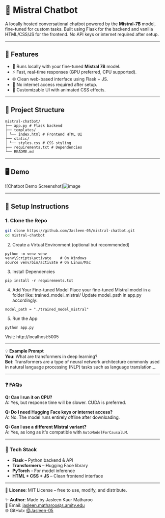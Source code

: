 # 🤖 Mistral Chatbot

A locally hosted conversational chatbot powered by the **Mistral-7B** model, fine-tuned for custom tasks. Built using Flask for the backend and vanilla HTML/CSS/JS for the frontend. No API keys or internet required after setup.

---

## 🔧 Features

- 🧠 Runs locally with your fine-tuned **Mistral 7B** model.
- ⚡ Fast, real-time responses (GPU preferred, CPU supported).
- 🌐 Clean web-based interface using Flask + JS.
- 🔐 No internet access required after setup.
- 🎨 Customizable UI with animated CSS effects.

---

## 📁 Project Structure

```
mistral-chatbot/
├── app.py # Flask backend
├── templates/
│ └── index.html # Frontend HTML UI
├── static/
│ └── styles.css # CSS styling
├── requirements.txt # Dependencies
└── README.md
```

---

## 🖥️ Demo

![Chatbot Demo Screenshot]![image](https://github.com/user-attachments/assets/61f0fb53-b7af-40d1-8183-069b890653e6)

---

## 🚀 Setup Instructions

### 1. Clone the Repo

```bash
git clone https://github.com/Jasleen-05/mistral-chatbot.git
cd mistral-chatbot
```
2. Create a Virtual Environment (optional but recommended)
```
python -m venv venv
venv\Scripts\activate    # On Windows
source venv/bin/activate # On Linux/Mac
```
3. Install Dependencies
```
pip install -r requirements.txt
```
4. Add Your Fine-tuned Model
Place your fine-tuned Mistral model in a folder like:
trained_model_mistral/
Update model_path in app.py accordingly:
```
model_path = "./trained_model_mistral"
```
5. Run the App
```
python app.py
```
Visit: http://localhost:5005

---

💡 **Example Prompt**  
**You**: What are transformers in deep learning?  
**Bot**: Transformers are a type of neural network architecture commonly used in natural language processing (NLP) tasks such as language translation....

---

### ❓ FAQs

**Q: Can I run it on CPU?**  
A: Yes, but response time will be slower. CUDA is preferred.

**Q: Do I need Hugging Face keys or internet access?**  
A: No. The model runs entirely offline after downloading.

**Q: Can I use a different Mistral variant?**  
A: Yes, as long as it's compatible with `AutoModelForCausalLM`.

---

### 🧠 Tech Stack
- **Flask** – Python backend & API  
- **Transformers** – Hugging Face library  
- **PyTorch** – For model inference  
- **HTML + CSS + JS** – Clean frontend interface  

---

📄 **License**: MIT License – free to use, modify, and distribute.

✨ **Author**: Made by Jasleen Kaur Matharoo  
📧 Email: [jasleen.matharoo@s.amity.edu](mailto:jasleen.matharoo@s.amity.edu)  
🌐 GitHub: [@Jasleen-05](https://github.com/Jasleen-05)


